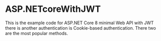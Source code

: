 # ASP.NETcoreWithJWT
This is the example code for ASP.NET Core 8 minimal Web API with JWT
there is another authentication is Cookie-based authentication. There two are the most popular methods.
